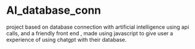 # AI_database_conn
project based on database connection with artificial intelligence using api calls, and a friendly front end , made using javascript to give user a experience of using chatgpt with their database.
